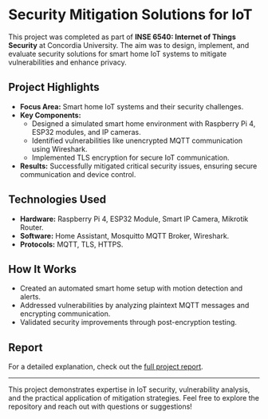 # Security Mitigation Solutions for IoT  

This project was completed as part of **INSE 6540: Internet of Things Security** at Concordia University. The aim was to design, implement, and evaluate security solutions for smart home IoT systems to mitigate vulnerabilities and enhance privacy.

## Project Highlights  
- **Focus Area:** Smart home IoT systems and their security challenges.  
- **Key Components:**  
  - Designed a simulated smart home environment with Raspberry Pi 4, ESP32 modules, and IP cameras.  
  - Identified vulnerabilities like unencrypted MQTT communication using Wireshark.  
  - Implemented TLS encryption for secure IoT communication.  
- **Results:** Successfully mitigated critical security issues, ensuring secure communication and device control.

## Technologies Used  
- **Hardware:** Raspberry Pi 4, ESP32 Module, Smart IP Camera, Mikrotik Router.  
- **Software:** Home Assistant, Mosquitto MQTT Broker, Wireshark.  
- **Protocols:** MQTT, TLS, HTTPS.

## How It Works  
- Created an automated smart home setup with motion detection and alerts.  
- Addressed vulnerabilities by analyzing plaintext MQTT messages and encrypting communication.  
- Validated security improvements through post-encryption testing.

## Report  
For a detailed explanation, check out the [full project report](Project_Report_6540.pdf).

---
This project demonstrates expertise in IoT security, vulnerability analysis, and the practical application of mitigation strategies. Feel free to explore the repository and reach out with questions or suggestions!
